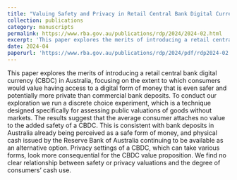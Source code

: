 ```yaml
---
title: "Valuing Safety and Privacy in Retail Central Bank Digital Currency "
collection: publications
category: manuscripts
permalink: https://www.rba.gov.au/publications/rdp/2024/2024-02.html
excerpt: 'This paper explores the merits of introducing a retail central bank digital currency (CBDC) in Australia, focusing on the extent to which consumers would value having access to a digital form of money that is even safer and potentially more private than commercial bank deposits. To conduct our exploration we run a discrete choice experiment, which is a technique designed specifically for assessing public valuations of goods without markets.'
date: 2024-04
paperurl: 'https://www.rba.gov.au/publications/rdp/2024/pdf/rdp2024-02.pdf'
---
```

This paper explores the merits of introducing a retail central bank digital currency (CBDC) in Australia, focusing on the extent to which consumers would value having access to a digital form of money that is even safer and potentially more private than commercial bank deposits. To conduct our exploration we run a discrete choice experiment, which is a technique designed specifically for assessing public valuations of goods without markets. The results suggest that the average consumer attaches no value to the added safety of a CBDC. This is consistent with bank deposits in Australia already being perceived as a safe form of money, and physical cash issued by the Reserve Bank of Australia continuing to be available as an alternative option. Privacy settings of a CBDC, which can take various forms, look more consequential for the CBDC value proposition. We find no clear relationship between safety or privacy valuations and the degree of consumers’ cash use.